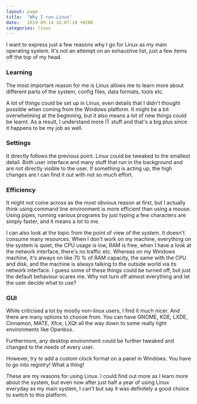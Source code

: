 ```yaml
---
layout: page
title:  "Why I run Linux"
date:   2019-09-14 16:07:19 +0200
categories: linux
---
```

I want to express just a few reasons why I go for Linux as my main operating system. It's not an attempt on an exhaustive list, just a few items off the top of my head.

### Learning
The most important reason for me is Linux allows me to learn more about different parts of the system, config files, data formats, tools etc.

A lot of things could be set up in Linux, even details that I didn't thought possible when coming from the Windows platform. It might be a bit overwhelming at the beginning, but it also means a lot of new things could be learnt. As a result, I understand more IT stuff and that's a big plus since it happens to be my job as well.

### Settings

It directly follows the previous point. Linux could be tweaked to the smallest detail. Both user interface and many stuff that run in the background and are not directly visible to the user. If something is acting up, the high changes are I can find it out with not so much effort.

### Efficiency

It might not come across as the most obvious reason at first, but I actually think using command line environment is more efficient than using a mouse. Using pipes, running various programs by just typing a few characters are simply faster, and it means a lot to me.

I can also look at the topic from the point of view of the system. It doesn't consume many resources. When I don't work on my machine, everything on the system is quiet, the CPU usage is low, RAM is free, when I have a look at the network interface, there's no traffic etc. Whereas on my Windows machine, it's always on like 70 % of RAM capacity, the same with the CPU and disk, and the machine is always talking to the outside world via its network interface. I guess some of these things could be turned off, but just the default behaviour scares me. Why not turn off almost everything and let the user decide what to use?

### GUI

While criticised a lot by mostly non-linux users, I find it much nicer. And there are many options to choose from. You can have GNOME, KDE, LXDE, Cinnamon, MATE, Xfce, LXQt all the way down to some really light environments like Openbox.

Furthermore, any desktop environment could be further tweaked and changed to the needs of every user.

However, try to add a custom clock format on a panel in Windows. You have to go into registry! What a thing!


These are my reasons for using Linux. I could find out more as I learn more about the system, but even now after just half a year of using Linux everyday as my main system, I can't but say it was definitely a good choice to switch to this platform.